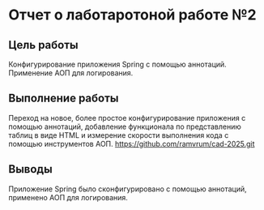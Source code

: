 # Отчет о лаботаротоной работе №2

## Цель работы

Конфигурирование приложения Spring c помощью аннотаций. Применение AOП для логирования.

## Выполнение работы

Переход на новое, более простое конфигурирование приложения с помощью аннотаций, добавление функционала по представлению таблиц в виде HTML и измерение скорости выполнения кода c помощью инструментов АОП.
https://github.com/ramvrum/cad-2025.git

## Выводы

Приложение Spring было сконфигурировано c помощью аннотаций, применено AOП для логирования.
